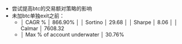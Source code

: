 - 尝试提高btc的交易额对策略的影响
- 未加btc单独exit之前：
	- │ CAGR %                      │ 866.90%                     │
	  │ Sortino                     │ 29.68                       │
	  │ Sharpe                      │ 8.06                        │
	  │ Calmar                      │ 7608.32
	- │ Max % of account underwater │ 30.76%